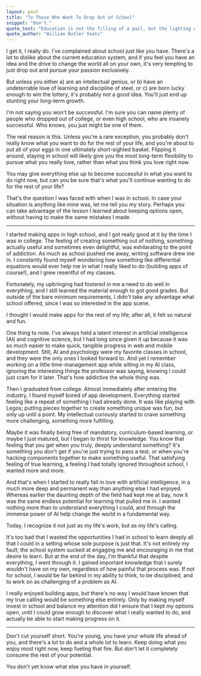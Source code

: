```yaml
---
layout: post
title: "To Those Who Want To Drop Out of School"
snippet: "Don't."
quote_text: "Education is not the filling of a pail, but the lighting of a fire."
quote_author: "William Butler Yeats"
---
```


I get it, I really do. I've complained about school just like you have. There's a lot to dislike about the current education system, and if you feel you have an idea and the drive to change the world all on your own, it's very tempting to just drop out and pursue your passion exclusively.

But unless you either a) are an intellectual genius, or b) have an undeterrable love of learning and discipline of steel, or c) are born lucky enough to win the lottery, it's probably not a good idea. You'll just end up stunting your long-term growth.

I'm not saying you won't be successful. I'm sure you can name plenty of people who dropped out of college, or even high school, who are insanely successful. Who knows, you just might be one of them.

The real reason is this. Unless you're a rare exception, you probably don't really know what you want to do for the rest of your life, and you're about to put all of your eggs in one ultimately short-sighted basket. Flipping it around, staying in school will likely give you the most long-term flexibility to pursue what you really love, rather than what you think you love right now.

You may give everything else up to become successful in what you want to do right now, but can you be sure that's what you'll continue wanting to do for the rest of your life?

That's the question I was faced with when I was in school. In case your situation is anything like mine was, let me tell you my story. Perhaps you can take advantage of the lesson I learned about keeping options open, without having to make the same mistakes I made.

-----

I started making apps in high school, and I got really good at it by the time I was in college. The feeling of creating something out of nothing, something actually useful and sometimes even delightful, was exhilarating to the point of addiction. As much as school pushed me away, writing software drew me in. I constantly found myself wondering how something like differential equations would ever help me in what I really liked to do (building apps of course!), and I grew resentful of my classes.

Fortunately, my upbringing had fostered in me a need to do well in everything, and I still learned the material enough to got good grades. But outside of the bare minimum requirements, I didn't take any advantage what school offered, since I was so interested in the app scene.

I thought I would make apps for the rest of my life; after all, it felt so natural and fun.

One thing to note. I've always held a latent interest in artificial intelligence (AI) and cognitive science, but I had long since given it up because it was so much easier to make quick, tangible progress in web and mobile development. Still, AI and psychology were my favorite classes in school, and they were the only ones I looked forward to. And yet I remember working on a little time-management app while sitting in my AI class, ignoring the interesting things the professor was saying, knowing I could just cram for it later. That's how addictive the whole thing was.

Then I graduated from college. Almost immediately after entering the industry, I found myself bored of app development. Everything started feeling like a repeat of something I had already done. It was like playing with Legos; putting pieces together to create something unique was fun, but only up until a point. My intellectual curiously started to crave something more challenging, something more fulfilling.

Maybe it was finally being free of mandatory, curriculum-based learning, or maybe I just matured, but I began to thirst for knowledge. You know that feeling that you get when you truly, deeply understand something? It's something you don't get if you're just trying to pass a test, or when you're hacking components together to make something useful. That satisfying feeling of true learning, a feeling I had totally ignored throughout school, I wanted more and more.

And that's when I started to really fall in love with artificial intelligence, in a much more deep and permanent way than anything else I had enjoyed. Whereas earlier the daunting depth of the field had kept me at bay, now it was the same endless potential for learning that pulled me in. I wanted nothing more than to understand everything I could, and through the immense power of AI help change the world in a fundamental way.

Today, I recognize it not just as my life's work, but as my life's calling.

It's too bad that I wasted the opportunities I had in school to learn deeply all that I could in a setting whose sole purpose is just that. It's not entirely my fault; the school system sucked at engaging me and encouraging in me that desire to learn. But at the end of the day, I'm thankful that despite everything, I went through it. I gained important knowledge that I surely wouldn't have on my own, regardless of how painful that process was. If not for school, I would be far behind in my ability to think, to be disciplined, and to work on as challenging of a problem as AI.

I really enjoyed building apps, but there's no way I would have known that my true calling would be something else entirely. Only by making myself invest in school and balance my attention did I ensure that I kept my options open, until I could grow enough to discover what I really wanted to do, and actually be able to start making progress on it.

-----

Don't cut yourself short. You're young, you have your whole life ahead of you, and there's a lot to do and a whole lot to learn. Keep doing what you enjoy most right now, keep fueling that fire. But don't let it completely consume the rest of your potential.

You don't yet know what else you have in yourself.
